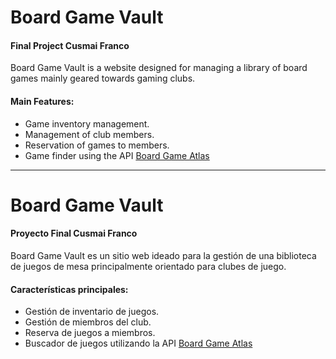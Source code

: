 # Board Game Vault

#### Final Project Cusmai Franco

Board Game Vault is a website designed for managing a library of board games mainly geared towards gaming clubs.

#### Main Features:
- Game inventory management.
- Management of club members.
- Reservation of games to members.
- Game finder using the API [Board Game Atlas](https://www.boardgameatlas.com/api/docs)
---
# Board Game Vault

#### Proyecto Final Cusmai Franco

Board Game Vault es un sitio web ideado para la gestión de una biblioteca de juegos de mesa principalmente orientado para clubes de juego.

#### Características principales:
- Gestión de inventario de juegos.
- Gestión de miembros del club.
- Reserva de juegos a miembros.
- Buscador de juegos utilizando la API [Board Game Atlas](https://www.boardgameatlas.com/api/docs)
